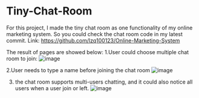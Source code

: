 # Tiny-Chat-Room
For this project, I made the tiny chat room as one functionality of my online marketing system.
So you could check the chat room code in my latest commit. 
Link: https://github.com/lzq100123/Online-Marketing-System

The result of pages are showed below:
1.User could choose multiple chat room to join:
![image](https://user-images.githubusercontent.com/21145463/41364537-9f056762-6efc-11e8-9e2e-7ffb0a53cf79.png)

2.User needs to type a name before joining the chat room
![image](https://user-images.githubusercontent.com/21145463/41364761-3410e840-6efd-11e8-9dba-064cc172f70d.png)

3. the chat room supports  multi-users chatting, and it could also notice all users when a user join or left.
![image](https://user-images.githubusercontent.com/21145463/41364859-7d0f10da-6efd-11e8-9a2d-76b0e8d0f383.png)
